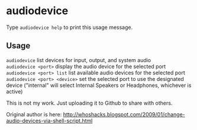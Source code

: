 # audiodevice

Type `audiodevice help` to print this usage message.

## Usage
`audiodevice` list devices for input, output, and system audio  
`audiodevice <port>` display the audio device for the selected port  
`audiodevice <port> list` list available audio devices for the selected port  
`audiodevice <port> <device>` set the selected port to use the designated device ("internal" will select Internal Speakers or Headphones, whichever is active)  

This is not my work. Just uploading it to Github to share with others.

Original author is here: http://whoshacks.blogspot.com/2009/01/change-audio-devices-via-shell-script.html
